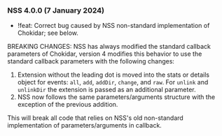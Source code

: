 ### NSS 4.0.0 (7 January 2024)

- !feat: Correct bug caused by NSS non-standard implementation of Chokidar; see below.

BREAKING CHANGES: NSS has always modified the standard callback parameters of Chokidar, version 4 modifies this behavior to use the standard callback parameters with the following changes:

1. Extension without the leading dot is moved into the stats or details object for events: `all`, `add`, `addDir`, `change`, and `raw`. For `unlink` and `unlinkDir` the extension is passed as an additional parameter.
2. NSS now follows the same parameters/arguments structure with the exception of the previous addition.

This will break all code that relies on NSS's old non-standard implementation of parameters/arguments in callback.